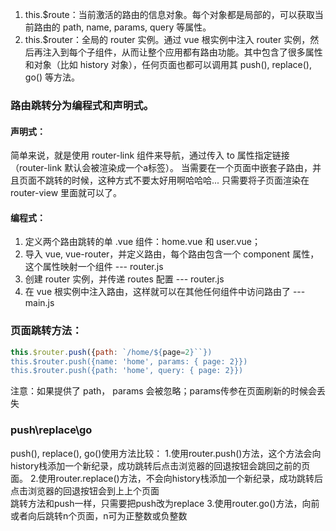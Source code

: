 1. this.$route：当前激活的路由的信息对象。每个对象都是局部的，可以获取当前路由的 path, name, params, query 等属性。
2. this.$router：全局的 router 实例。通过 vue 根实例中注入 router 实例，然后再注入到每个子组件，从而让整个应用都有路由功能。其中包含了很多属性和对象（比如 history 对象），任何页面也都可以调用其 push(), replace(), go() 等方法。

### 路由跳转分为编程式和声明式。
#### 声明式：
  简单来说，就是使用 router-link 组件来导航，通过传入 to 属性指定链接（router-link 默认会被渲染成一个a标签）。
  当需要在一个页面中嵌套子路由，并且页面不跳转的时候，这种方式不要太好用啊哈哈哈... 只需要将子页面渲染在 router-view 里面就可以了。
#### 编程式：
  1. 定义两个路由跳转的单 .vue 组件：home.vue 和 user.vue；
  2. 导入 vue, vue-router，并定义路由，每个路由包含一个 component 属性，这个属性映射一个组件 --- router.js
  3. 创建 router 实例，并传递 routes 配置 --- router.js
  4. 在 vue 根实例中注入路由，这样就可以在其他任何组件中访问路由了 --- main.js

### 页面跳转方法：
```javascript
this.$router.push({path: `/home/${page=2}``})
this.$router.push({name: 'home', params: { page: 2}})
this.$router.push({path: 'home', query: { page: 2}})
```
注意：如果提供了 path， params 会被忽略；params传参在页面刷新的时候会丢失

### push\replace\go 
push(), replace(), go()使用方法比较：
1.使用router.push()方法，这个方法会向history栈添加一个新纪录，成功跳转后点击浏览器的回退按钮会跳回之前的页面。
2.使用router.replace()方法，不会向history栈添加一个新纪录，成功跳转后点击浏览器的回退按钮会到上上个页面  
跳转方法和push一样，只需要把push改为replace
3.使用router.go()方法，向前或者向后跳转n个页面，n可为正整数或负整数







